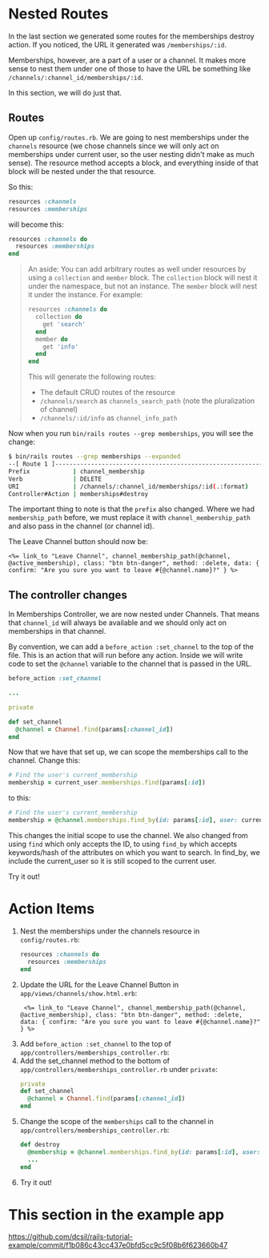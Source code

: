 # Nested Routes

In the last section we generated some routes for the memberships destroy action. If you noticed, the URL it generated was `/memberships/:id`.

Memberships, however, are a part of a user or a channel. It makes more sense to nest them under one of those to have the URL be something like `/channels/:channel_id/memberships/:id`.

In this section, we will do just that.

## Routes

Open up `config/routes.rb`. We are going to nest memberships under the `channels` resource (we chose channels since we will only act on memberships under current user, so the user nesting didn't make as much sense). The resource method accepts a block, and everything inside of that block will be nested under the that resource.

So this:
```ruby
resources :channels
resources :memberships
```

will become this:

```ruby
resources :channels do
  resources :memberships
end
```

> An aside: You can add arbitrary routes as well under resources by using a `collection` and `member` block.
> The `collection` block will nest it under the namespace, but not an instance.
> The `member` block will nest it under the instance.
> For example:
> ```ruby
> resources :channels do
>   collection do
>     get 'search'
>   end
>   member do
>     get 'info'
>   end
> end
> ```
> This will generate the following routes:
> - The default CRUD routes of the resource
> - `/channels/search` as `channels_search_path` (note the pluralization of channel)
> - `/channels/:id/info` as `channel_info_path`

Now when you run `bin/rails routes --grep memberships`, you will see the change:

```bash
$ bin/rails routes --grep memberships --expanded
--[ Route 1 ]------------------------------------------------------------------------------------------------------------------------------------
Prefix            | channel_membership
Verb              | DELETE
URI               | /channels/:channel_id/memberships/:id(.:format)
Controller#Action | memberships#destroy
```

The important thing to note is that the `prefix` also changed. Where we had `membership_path` before, we must replace it with `channel_membership_path` and also pass in the channel (or channel id).

The Leave Channel button should now be:

```erb
<%= link_to "Leave Channel", channel_membership_path(@channel, @active_membership), class: "btn btn-danger", method: :delete, data: { confirm: "Are you sure you want to leave #{@channel.name}?" } %>
```

## The controller changes

In Memberships Controller, we are now nested under Channels. That means that `channel_id` will always be available and we should only act on memberships in that channel.

By convention, we can add a `before_action :set_channel` to the top of the file. This is an action that will run before any action. Inside we will write code to set the `@channel` variable to the channel that is passed in the URL.

```ruby
before_action :set_channel

...

private

def set_channel
  @channel = Channel.find(params[:channel_id])
end
```

Now that we have that set up, we can scope the memberships call to the channel. Change this:

```ruby
# Find the user's current_membership
membership = current_user.memberships.find(params[:id])
```

to this:

```ruby
# Find the user's current_membership
membership = @channel.memberships.find_by(id: params[:id], user: current_user)
```

This changes the initial scope to use the channel. We also changed from using `find` which only accepts the ID, to using `find_by` which accepts keywords/hash of the attributes on which you want to search. In find_by, we include the current_user so it is still scoped to the current user.

Try it out!

# Action Items

1. Nest the memberships under the channels resource in `config/routes.rb`:
   ```ruby
   resources :channels do
     resources :memberships
   end
   ```
1. Update the URL for the Leave Channel Button in `app/views/channels/show.html.erb`:
   ```erb
    <%= link_to "Leave Channel", channel_membership_path(@channel, @active_membership), class: "btn btn-danger", method: :delete, data: { confirm: "Are you sure you want to leave #{@channel.name}?" } %>
    ```
1. Add `before_action :set_channel` to the top of `app/controllers/memberships_controller.rb`:
1. Add the set_channel method to the bottom of `app/controllers/memberships_controller.rb` under `private`:
   ```ruby
   private
   def set_channel
     @channel = Channel.find(params[:channel_id])
   end
   ```
1. Change the scope of the `memberships` call to the channel in `app/controllers/memberships_controller.rb`:
   ```ruby
   def destroy
     @membership = @channel.memberships.find_by(id: params[:id], user: current_user)
     ...
   end
   ```
1. Try it out!

# This section in the example app

https://github.com/dcsil/rails-tutorial-example/commit/f1b086c43cc437e0bfd5cc9c5f08b6f623660b47